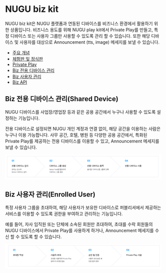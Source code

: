 # NUGU biz kit

NUGU biz kit은 NUGU 플랫폼과 연동된 디바이스를 비즈니스 환경에서 활용하기 위한 상품입니다. 비즈니스 용도를 위해 NUGU play kit에서 Private Play를 만들고, 특정 디바이스 또는 사용자 그룹만 사용할 수 있도록 관리 할 수 있습니다. 또한 해당 디바이스 및 사용자를 대상으로 Announcement \(tts, image\) 메세지를 보낼 수 있습니다.

* [주요 개념](nugu-biz-concept.md)
* [체험판 및 정식판](describebiz.md)
* [Private Play](private-play.md)
* [Biz 전용 디바이스 관리](manage-shared-device.md)
* [Biz 사용자 관리](manage-enrolled-user/)
* [Biz API](biz-api/)

## Biz 전용 디바이스 관리\(Shared Device\)

NUGU 디바이스를 사업장/영업장 등과 같은 공용 공간에서 누구나 사용할 수 있도록 설정하는 기능입니다.

전용 디바이스로 설정되면 NUGU 개인 계정과 연결 없이, 해당 공간을 이용하는 사람은 누구나 이용 가능합니다. 사무 공간, 호텔, 병원 등 다양한 공용 공간에서, 특화된 Private Play를 제공하는 전용 디바이스를 이용할 수 있고, Announcement 메세지를 보낼 수 있습니다.

![](../../.gitbook/assets/assets_assets_-ll_j0vst5q1ujfaettc_-ll_luqqzmrqidwasrtv_-ll_lykoyg3z0bs-tyu2_ch1_12_01__1.png)

## Biz 사용자 관리\(Enrolled User\)

특정 사용자 그룹을 초대하여,  해당 사용자가 보유한 디바이스로 퍼블리셔에서 제공하는 서비스를 이용할 수 있도록 권한을 부여하고 관리하는 기능입니다.

예를 들어, 자사 임직원 또는 단체에 소속된 회원만 초대하여, 초대를 수락 회원들의 NUGU 디바이스에서 Private Play를 사용하게 하거나, Announcement 메세지를 수신 할 수 있도록 할 수 있습니다.

![](../../.gitbook/assets/assets_assets_-ll_j0vst5q1ujfaettc_-ll_luqqzmrqidwasrtv_-ll_lykq7xatd5mtnj0k_ch1_12_02__1.png)



